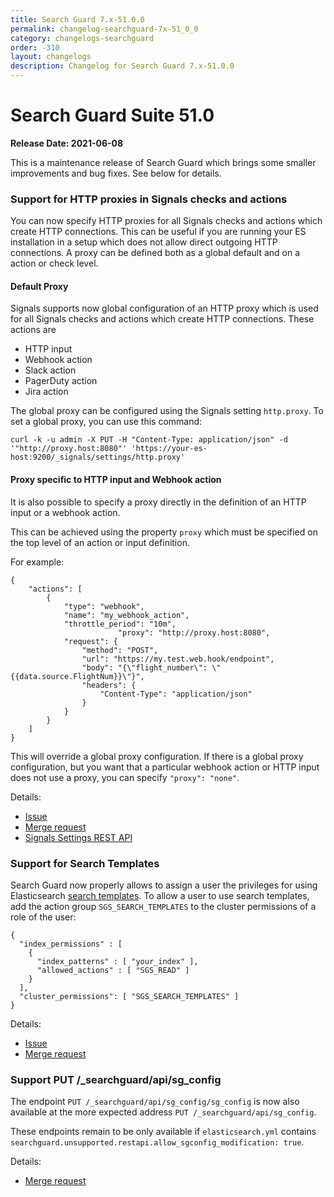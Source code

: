 ```yaml
---
title: Search Guard 7.x-51.0.0
permalink: changelog-searchguard-7x-51_0_0
category: changelogs-searchguard
order: -310
layout: changelogs
description: Changelog for Search Guard 7.x-51.0.0	
---
```


<!--- Copyright 2021 floragunn GmbH -->

# Search Guard Suite 51.0

**Release Date: 2021-06-08**

This is a maintenance release of Search Guard which brings some smaller improvements and bug fixes. See below for details.

### Support for HTTP proxies in Signals checks and actions

You can now specify HTTP proxies for all Signals checks and actions which create HTTP connections. This can be useful if you are running your ES installation in a setup which does not allow direct outgoing HTTP connections. A proxy can be defined both as a global default and on a action or check level.

#### Default Proxy

Signals supports now global configuration of an HTTP proxy which is used for all Signals checks and actions which create HTTP connections. These actions are

* HTTP input
* Webhook action
* Slack action
* PagerDuty action
* Jira action

The global proxy can be configured using the Signals setting `http.proxy`. To set a global proxy, you can use this command:

```
curl -k -u admin -X PUT -H "Content-Type: application/json" -d '"http://proxy.host:8080"' 'https://your-es-host:9200/_signals/settings/http.proxy'
```

#### Proxy specific to HTTP input and Webhook action

It is also possible to specify a proxy directly in the definition of an HTTP input or a webhook action.

This can be achieved using the property `proxy` which must be specified on the top level of an action or input definition. 

For example:

```
{
	"actions": [
		{
			"type": "webhook",
			"name": "my_webhook_action",
			"throttle_period": "10m",
                        "proxy": "http://proxy.host:8080",
			"request": {
				"method": "POST",
				"url": "https://my.test.web.hook/endpoint",
				"body": "{\"flight_number\": \"{{data.source.FlightNum}}\"}",
				"headers": {
					"Content-Type": "application/json"
				}
			}
		}
	]
}
```

This will override a global proxy configuration. If there is a global proxy configuration, but you want that a particular webhook action or HTTP input does not use a proxy, you can specify `"proxy": "none"`.

Details:

* [Issue](https://git.floragunn.com/search-guard/search-guard-suite/-/issues/44)
* [Merge request](https://git.floragunn.com/search-guard/search-guard-suite/-/merge_requests/130)
* [Signals Settings REST API](https://preview-docs.search-guard.com/latest/elasticsearch-alerting-rest-api-settings-put)


### Support for Search Templates

Search Guard now properly allows to assign a user the privileges for using Elasticsearch [search templates](https://www.elastic.co/guide/en/elasticsearch/reference/current/search-template.html). To allow a user to use search templates, add the action group  `SGS_SEARCH_TEMPLATES`  to the cluster permissions of a role of the user:

```
{
  "index_permissions" : [
    {
      "index_patterns" : [ "your_index" ],
      "allowed_actions" : [ "SGS_READ" ]
    }
  ],
  "cluster_permissions": [ "SGS_SEARCH_TEMPLATES" ]
}
```

Details:

* [Issue](https://git.floragunn.com/search-guard/search-guard-suite/-/issues/35)
* [Merge request](https://git.floragunn.com/search-guard/search-guard-suite/-/merge_requests/129)


### Support PUT /_searchguard/api/sg_config

The endpoint `PUT /_searchguard/api/sg_config/sg_config` is now also available at the more expected address `PUT /_searchguard/api/sg_config`. 

These endpoints remain to be only available if `elasticsearch.yml` contains `searchguard.unsupported.restapi.allow_sgconfig_modification: true`.

Details:

* [Merge request](https://git.floragunn.com/search-guard/search-guard-suite-enterprise/-/merge_requests/68)
 
